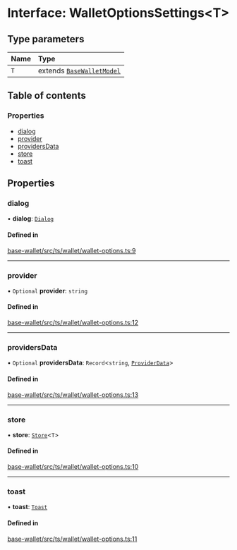# Interface: WalletOptionsSettings<T\>

## Type parameters

| Name | Type |
| :------ | :------ |
| `T` | extends [`BaseWalletModel`](BaseWalletModel.md) |

## Table of contents

### Properties

- [dialog](WalletOptionsSettings.md#dialog)
- [provider](WalletOptionsSettings.md#provider)
- [providersData](WalletOptionsSettings.md#providersdata)
- [store](WalletOptionsSettings.md#store)
- [toast](WalletOptionsSettings.md#toast)

## Properties

### dialog

• **dialog**: [`Dialog`](Dialog.md)

#### Defined in

[base-wallet/src/ts/wallet/wallet-options.ts:9](https://gitlab.com/i3-market/code/wp3/t3.2/i3m-wallet-monorepo/-/blob/b879316/packages/base-wallet/src/ts/wallet/wallet-options.ts#L9)

___

### provider

• `Optional` **provider**: `string`

#### Defined in

[base-wallet/src/ts/wallet/wallet-options.ts:12](https://gitlab.com/i3-market/code/wp3/t3.2/i3m-wallet-monorepo/-/blob/b879316/packages/base-wallet/src/ts/wallet/wallet-options.ts#L12)

___

### providersData

• `Optional` **providersData**: `Record`<`string`, [`ProviderData`](../API.md#providerdata)\>

#### Defined in

[base-wallet/src/ts/wallet/wallet-options.ts:13](https://gitlab.com/i3-market/code/wp3/t3.2/i3m-wallet-monorepo/-/blob/b879316/packages/base-wallet/src/ts/wallet/wallet-options.ts#L13)

___

### store

• **store**: [`Store`](Store.md)<`T`\>

#### Defined in

[base-wallet/src/ts/wallet/wallet-options.ts:10](https://gitlab.com/i3-market/code/wp3/t3.2/i3m-wallet-monorepo/-/blob/b879316/packages/base-wallet/src/ts/wallet/wallet-options.ts#L10)

___

### toast

• **toast**: [`Toast`](Toast.md)

#### Defined in

[base-wallet/src/ts/wallet/wallet-options.ts:11](https://gitlab.com/i3-market/code/wp3/t3.2/i3m-wallet-monorepo/-/blob/b879316/packages/base-wallet/src/ts/wallet/wallet-options.ts#L11)
